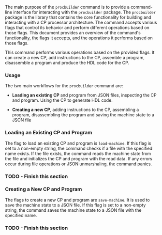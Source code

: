 
The main purpose of the `procbuilder` command is to provide a command-line interface for interacting with the `procbuilder` package. The `procbuilder` package is the library that contains the core functionality for building and interacting with a CP processor architecture. The command accepts various flags that control its behavior and perform different operations based on those flags. This document provides an overview of the command's functionality, the flags it accepts, and the operations it performs based on those flags.

This command performs various operations based on the provided flags. It can create a new CP, add instructions to the CP, assemble a program, disassemble a program and produce the HDL code for the CP. 

### Usage

The two main workflows for the `procbuilder` command are:

- **Loading an existing CP** and program from JSON files, inspecting the CP and program. Using the CP to generate HDL code.

- **Creating a new CP**, adding instructions to the CP, assembling a program, disassembling the program and saving the machine state to a JSON file

### Loading an Existing CP and Program

The flag to load an existing CP and program is `load-machine`. If this flag is set to a non-empty string, the command checks if a file with the specified name exists. If the file exists, the command reads the machine state from the file and initializes the CP and program with the read data. If any errors occur during file operations or JSON unmarshaling, the command panics.

### TODO - Finish this section

### Creating a New CP and Program

The flags to create a new CP and program are `save-machine`. It is used to save the machine state to a JSON file. If this flag is set to a non-empty string, the command saves the machine state to a JSON file with the specified name.

### TODO - Finish this section